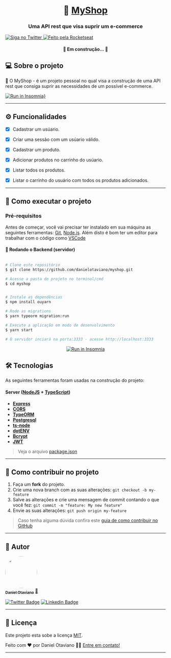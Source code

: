 

<h1 align="center">
     🛒 <a href="#" alt="site do ecoleta"> MyShop</a>
</h1>

<h3 align="center">
    Uma API rest que visa suprir um e-commerce
</h3>




  <a href="https://www.twitter.com/danigolkrai/">
    <img alt="Siga no Twitter" src="https://img.shields.io/twitter/url?url=https%3A%2F%2Fgithub.com%2Ftgmarinho%2FREADME-ecoleta">
  </a>
  

    

  <a href="https://rocketseat.com.br">
    <img alt="Feito pela Rocketseat" src="https://img.shields.io/badge/feito%20por-Daniel Otaviano-%237519C1">
  </a>

  
 
</p>

<h4 align="center">
	🚀 Em construção... 🚧 
</h4>

## 💻 Sobre o projeto

🛒 O MyShop -  é um projeto pessoal no qual visa a construção de uma API rest que consiga suprir as necessidades de um possível e-commerce.



[![Run in Insomnia}](https://insomnia.rest/images/run.svg)](https://insomnia.rest/run/?label=MyShop%20API&uri=https%3A%2F%2Fraw.githubusercontent.com%2Fdanielotaviano%2Fmyshop%2Fdev%2F.github%2FInsomnia_2020-10-06)

---

## ⚙️ Funcionalidades
  - [x] Cadastrar um usúario.
  - [x] Criar uma sessão com um usúario válido.
  - [x] Cadastrar um produto.
  - [x] Adicionar produtos no carrinho do usúario.
  - [x] Listar todos os produtos.
  - [x] Listar o carrinho do usuário com todos os produtos adicionados.



---

## 🚀 Como executar o projeto

### Pré-requisitos

Antes de começar, você vai precisar ter instalado em sua máquina as seguintes ferramentas:
[Git](https://git-scm.com), [Node.js](https://nodejs.org/en/). 
Além disto é bom ter um editor para trabalhar com o código como [VSCode](https://code.visualstudio.com/)

#### 🎲 Rodando o Backend (servidor)

```bash

# Clone este repositório
$ git clone https://github.com/danielotaviano/myshop.git

# Acesse a pasta do projeto no terminal/cmd
$ cd myshop


# Instale as dependências
$ npm install ouyarn

# Rode as migrations
$ yarn typeorm migration:run

# Execute a aplicação em modo de desenvolvimento
$ yarn start

# O servidor inciará na porta:3333 - acesse http://localhost:3333 

```
<p align="center">
  <a href="https://insomnia.rest/run/?label=MyShop%20API&uri=https%3A%2F%2Fraw.githubusercontent.com%2Fdanielotaviano%2Fmyshop%2Fdev%2F.github%2FInsomnia_2020-10-06" target="_blank"><img src="https://insomnia.rest/images/run.svg" alt="Run in Insomnia"></a>
</p>

## 🛠 Tecnologias

As seguintes ferramentas foram usadas na construção do projeto:

#### [](https://github.com/tgmarinho/Ecoleta#server-nodejs--typescript)**Server**  ([NodeJS](https://nodejs.org/en/)  +  [TypeScript](https://www.typescriptlang.org/))

-   **[Express](https://expressjs.com/)**
-   **[CORS](https://expressjs.com/en/resources/middleware/cors.html)**
-   **[TypeORM](https://typeorm.io/)**
-   **[Postgresql](https://www.postgresql.org/)**
-   **[ts-node](https://github.com/TypeStrong/ts-node)**
-   **[dotENV](https://github.com/motdotla/dotenv)**
-   **[Bcrypt](https://www.npmjs.com/package/bcrypt)**
-   **[JWT](https://www.npmjs.com/package/jsonwebtoken)**

> Veja o arquivo  [package.json](https://github.com/danielotaviano/myshop/blob/dev/package.json)

---

## 💪 Como contribuir no projeto

1. Faça um **fork** do projeto.
2. Crie uma nova branch com as suas alterações: `git checkout -b my-feature`
3. Salve as alterações e crie uma mensagem de commit contando o que você fez: `git commit -m "feature: My new feature"`
4. Envie as suas alterações: `git push origin my-feature`
> Caso tenha alguma dúvida confira este [guia de como contribuir no GitHub](./CONTRIBUTING.md)

---

## 🦸 Autor

<a href="https://github.com/danielotaviano">
 <img style="border-radius: 50%;" src="https://avatars0.githubusercontent.com/u/62710780?v=4" width="100px;" alt=""/>
 <br />
 <sub><b>Daniel Otaviano</b></sub></a> <a href="https://github.com/danielotaviano" title="Rocketseat">🚀</a>
 <br />

[![Twitter Badge](https://img.shields.io/badge/-@danigolkrai-1ca0f1?style=flat-square&labelColor=1ca0f1&logo=twitter&logoColor=white&link=https://twitter.com/danigolkrai)](https://twitter.com/danigolkrai) [![Linkedin Badge](https://img.shields.io/badge/-Daniel-blue?style=flat-square&logo=Linkedin&logoColor=white&link=https://www.linkedin.com/in/daniel-otaviano-77b9a61b0/)](https://www.linkedin.com/in/daniel-otaviano-77b9a61b0/) 

---

## 📝 Licença

Este projeto esta sobe a licença [MIT](./LICENSE).

Feito com ❤️ por Daniel Otaviano 👋🏽 [Entre em contato!](https://www.linkedin.com/in/tgmarinho/)

---

